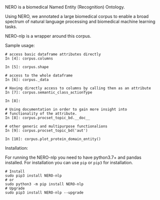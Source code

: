 NERO is a biomedical Named Entity (Recognition) Ontology.


Using NERO, we annotated a large biomedical corpus to enable a broad spectrum of natural language processing and
biomedical machine learning tasks.


NERO-nlp is a wrapper around this corpus.


Sample usage:



	# access basic dataframe attributes directly
	In [4]: corpus.columns 

	In [5]: corpus.shape

	# access to the whole dataframe
	In [6]: corpus._data

	# Having directly access to columns by calling then as an attribute
	In [7]: corpus.semantic_class_actionType

	In [8]:                                                                                                                                                                                                     

	# Using documentation in order to gain more insight into
	# functionality of the attribute.
	In [8]: corpus.procset_topic_bd.__doc__                                                                                                                                                        

	# other generic and multipurpose functionalions
	In [9]: corpus.procset_topic_bd('aut')                                                                                                                                                               

	In [10]: corpus.plot_protein_domain_entity() 



Installation:

For running the NERO-nlp you need to have python3.7+ and pandas installed. For installation you can use `pip` or `pip3` for installation. 

    # Install
	sudo pip3 install NERO-nlp
	# or
	sudo python3 -m pip install NERO-nlp
	# Upgrade
	sudo pip3 install NERO-nlp --upgrade
